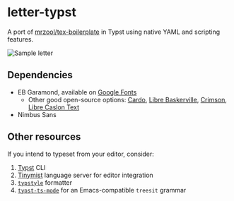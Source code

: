 # letter-typst

A port of [mrzool/tex-boilerplate](https://github.com/mrzool/letter-boilerplate) in Typst using native YAML and scripting features.

![Sample letter](assetes/thumbnail.png)

## Dependencies
- EB Garamond, available on [Google Fonts](https://fonts.google.com/specimen/EB+Garamond)
  - Other good open-source options: [Cardo](https://fonts.google.com/specimen/Cardo), [Libre Baskerville](https://fonts.google.com/specimen/Libre+Baskerville), [Crimson](https://fonts.google.com/specimen/Crimson+Text), [Libre Caslon Text](https://fonts.google.com/specimen/Libre+Caslon+Text)
- Nimbus Sans


## Other resources

If you intend to typeset from your editor, consider:
1. [Typst](https://github.com/typst/typst#installation) CLI
2. [Tinymist](https://myriad-dreamin.github.io/tinymist/frontend/main.html) language server for editor integration
3. [`typstyle`](https://enter-tainer.github.io/typstyle/) formatter
4. [`typst-ts-mode`](https://codeberg.org/meow_king/typst-ts-mode) for an Emacs-compatible `treesit` grammar
